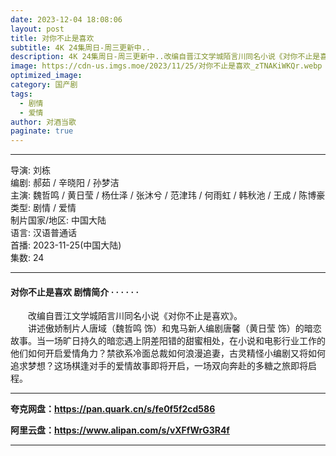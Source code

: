 ```yaml
---
date: 2023-12-04 18:08:06
layout: post
title: 对你不止是喜欢
subtitle: 4K 24集周日-周三更新中..
description: 4K 24集周日-周三更新中..改编自晋江文学城陌言川同名小说《对你不止是喜欢》。讲述傲娇制片人唐域（魏哲鸣 饰）和鬼马新人编剧唐馨（黄日莹 饰）的暗恋故事。当一场旷日持久的暗恋遇上阴差阳错的甜蜜相处...
image: https://cdn-us.imgs.moe/2023/11/25/对你不止是喜欢_zTNAKiWKQr.webp
optimized_image: 
category: 国产剧
tags:
  - 剧情
  - 爱情
author: 对酒当歌
paginate: true
---
```


---

导演: 刘栋  
编剧: 郝茹 / 辛晓阳 / 孙梦洁  
主演: 魏哲鸣 / 黄日莹 / 杨仕泽 / 张沐兮 / 范津玮 / 何雨虹 / 韩秋池 / 王成 / 陈博豪  
类型: 剧情 / 爱情  
制片国家/地区: 中国大陆  
语言: 汉语普通话  
首播: 2023-11-25(中国大陆)  
集数: 24  

---

#### 对你不止是喜欢 剧情简介 · · · · · ·

　　改编自晋江文学城陌言川同名小说《对你不止是喜欢》。  
　　讲述傲娇制片人唐域（魏哲鸣 饰）和鬼马新人编剧唐馨（黄日莹 饰）的暗恋故事。当一场旷日持久的暗恋遇上阴差阳错的甜蜜相处，在小说和电影行业工作的他们如何开启爱情角力？禁欲系冷面总裁如何浪漫追妻，古灵精怪小编剧又将如何追求梦想？这场棋逢对手的爱情故事即将开启，一场双向奔赴的多糖之旅即将启程。

---

**夸克网盘：<https://pan.quark.cn/s/fe0f5f2cd586>**

**阿里云盘：<https://www.alipan.com/s/vXFfWrG3R4f>**

---
